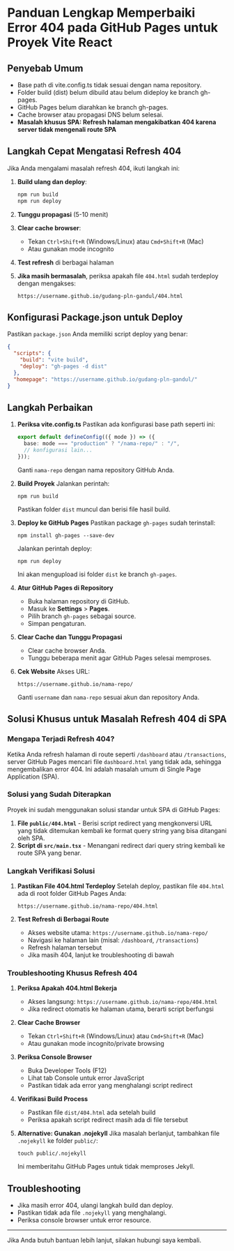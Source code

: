 # Panduan Lengkap Memperbaiki Error 404 pada GitHub Pages untuk Proyek Vite React

## Penyebab Umum
- Base path di vite.config.ts tidak sesuai dengan nama repository.
- Folder build (dist) belum dibuild atau belum dideploy ke branch gh-pages.
- GitHub Pages belum diarahkan ke branch gh-pages.
- Cache browser atau propagasi DNS belum selesai.
- **Masalah khusus SPA: Refresh halaman mengakibatkan 404 karena server tidak mengenali route SPA**

## Langkah Cepat Mengatasi Refresh 404

Jika Anda mengalami masalah refresh 404, ikuti langkah ini:

1. **Build ulang dan deploy**:
   ```bash
   npm run build
   npm run deploy
   ```

2. **Tunggu propagasi** (5-10 menit)

3. **Clear cache browser**:
   - Tekan `Ctrl+Shift+R` (Windows/Linux) atau `Cmd+Shift+R` (Mac)
   - Atau gunakan mode incognito

4. **Test refresh** di berbagai halaman

5. **Jika masih bermasalah**, periksa apakah file `404.html` sudah terdeploy dengan mengakses:
   ```
   https://username.github.io/gudang-pln-gandul/404.html
   ```

## Konfigurasi Package.json untuk Deploy

Pastikan `package.json` Anda memiliki script deploy yang benar:

```json
{
  "scripts": {
    "build": "vite build",
    "deploy": "gh-pages -d dist"
  },
  "homepage": "https://username.github.io/gudang-pln-gandul/"
}
```

## Langkah Perbaikan

1. **Periksa vite.config.ts**
   Pastikan ada konfigurasi base path seperti ini:
   ```ts
   export default defineConfig(({ mode }) => ({
     base: mode === "production" ? "/nama-repo/" : "/",
     // konfigurasi lain...
   }));
   ```
   Ganti `nama-repo` dengan nama repository GitHub Anda.

2. **Build Proyek**
   Jalankan perintah:
   ```
   npm run build
   ```
   Pastikan folder `dist` muncul dan berisi file hasil build.

3. **Deploy ke GitHub Pages**
   Pastikan package `gh-pages` sudah terinstall:
   ```
   npm install gh-pages --save-dev
   ```
   Jalankan perintah deploy:
   ```
   npm run deploy
   ```
   Ini akan mengupload isi folder `dist` ke branch `gh-pages`.

4. **Atur GitHub Pages di Repository**
   - Buka halaman repository di GitHub.
   - Masuk ke **Settings** > **Pages**.
   - Pilih branch `gh-pages` sebagai source.
   - Simpan pengaturan.

5. **Clear Cache dan Tunggu Propagasi**
   - Clear cache browser Anda.
   - Tunggu beberapa menit agar GitHub Pages selesai memproses.

6. **Cek Website**
   Akses URL:
   ```
   https://username.github.io/nama-repo/
   ```
   Ganti `username` dan `nama-repo` sesuai akun dan repository Anda.

## Solusi Khusus untuk Masalah Refresh 404 di SPA

### Mengapa Terjadi Refresh 404?
Ketika Anda refresh halaman di route seperti `/dashboard` atau `/transactions`, server GitHub Pages mencari file `dashboard.html` yang tidak ada, sehingga mengembalikan error 404. Ini adalah masalah umum di Single Page Application (SPA).

### Solusi yang Sudah Diterapkan
Proyek ini sudah menggunakan solusi standar untuk SPA di GitHub Pages:

1. **File `public/404.html`** - Berisi script redirect yang mengkonversi URL yang tidak ditemukan kembali ke format query string yang bisa ditangani oleh SPA.
2. **Script di `src/main.tsx`** - Menangani redirect dari query string kembali ke route SPA yang benar.

### Langkah Verifikasi Solusi

1. **Pastikan File 404.html Terdeploy**
   Setelah deploy, pastikan file `404.html` ada di root folder GitHub Pages Anda:
   ```
   https://username.github.io/nama-repo/404.html
   ```

2. **Test Refresh di Berbagai Route**
   - Akses website utama: `https://username.github.io/nama-repo/`
   - Navigasi ke halaman lain (misal: `/dashboard`, `/transactions`)
   - Refresh halaman tersebut
   - Jika masih 404, lanjut ke troubleshooting di bawah

### Troubleshooting Khusus Refresh 404

1. **Periksa Apakah 404.html Bekerja**
   - Akses langsung: `https://username.github.io/nama-repo/404.html`
   - Jika redirect otomatis ke halaman utama, berarti script berfungsi

2. **Clear Cache Browser**
   - Tekan `Ctrl+Shift+R` (Windows/Linux) atau `Cmd+Shift+R` (Mac)
   - Atau gunakan mode incognito/private browsing

3. **Periksa Console Browser**
   - Buka Developer Tools (F12)
   - Lihat tab Console untuk error JavaScript
   - Pastikan tidak ada error yang menghalangi script redirect

4. **Verifikasi Build Process**
   - Pastikan file `dist/404.html` ada setelah build
   - Periksa apakah script redirect masih ada di file tersebut

5. **Alternative: Gunakan .nojekyll**
   Jika masalah berlanjut, tambahkan file `.nojekyll` ke folder `public/`:
   ```
   touch public/.nojekyll
   ```
   Ini memberitahu GitHub Pages untuk tidak memproses Jekyll.

## Troubleshooting
- Jika masih error 404, ulangi langkah build dan deploy.
- Pastikan tidak ada file `.nojekyll` yang menghalangi.
- Periksa console browser untuk error resource.

---

Jika Anda butuh bantuan lebih lanjut, silakan hubungi saya kembali.

